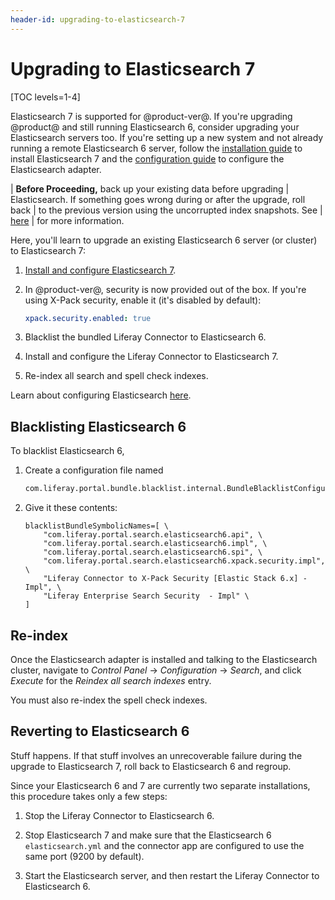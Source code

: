 ```yaml
---
header-id: upgrading-to-elasticsearch-7
---
```


# Upgrading to Elasticsearch 7

[TOC levels=1-4]

Elasticsearch 7 is supported for @product-ver@. If you're upgrading @product@
and still running Elasticsearch 6, consider upgrading your Elasticsearch
servers too. If you're setting up a new system and not already running a remote
Elasticsearch 6 server, follow the 
[installation guide](/docs/7-1/deploy/-/knowledge_base/d/installing-elasticsearch-7) to install
Elasticsearch 7 and the 
[configuration guide](/docs/7-1/deploy/-/knowledge_base/d/configuring-the-liferay-elasticsearch-connector)
to configure the Elasticsearch adapter.

| **Before Proceeding,** back up your existing data before upgrading
| Elasticsearch. If something goes wrong during or after the upgrade, roll back
| to the previous version using the uncorrupted index snapshots. See
| [here](/docs/7-1/deploy/-/knowledge_base/d/backing-up-elasticsearch)
| for more information.

Here, you'll learn to upgrade an existing Elasticsearch 6 server (or cluster)
to Elasticsearch 7: 

1.  [Install and configure Elasticsearch 7](/docs/7-1/deploy/-/knowledge_base/d/installing-elasticsearch-7).

2. In @product-ver@, security is now provided out of the box. If you're using
   X-Pack security, enable it (it's disabled by default):

    ```yaml
    xpack.security.enabled: true
    ```

3.  Blacklist the bundled Liferay Connector to Elasticsearch 6.

4.  Install and configure the Liferay Connector to Elasticsearch 7.

5.  Re-index all search  and spell check indexes.

Learn about configuring Elasticsearch
[here](/docs/7-1/deploy/-/knowledge_base/d/configuring-the-liferay-elasticsearch-connector).

## Blacklisting Elasticsearch 6

To blacklist Elasticsearch 6,

1.  Create a configuration file named

    ```bash
    com.liferay.portal.bundle.blacklist.internal.BundleBlacklistConfiguration.config
    ```

2.  Give it these contents:

    ```properties
    blacklistBundleSymbolicNames=[ \
        "com.liferay.portal.search.elasticsearch6.api", \
        "com.liferay.portal.search.elasticsearch6.impl", \
        "com.liferay.portal.search.elasticsearch6.spi", \
        "com.liferay.portal.search.elasticsearch6.xpack.security.impl", \
        "Liferay Connector to X-Pack Security [Elastic Stack 6.x] - Impl", \
        "Liferay Enterprise Search Security  - Impl" \
    ]
    ```

## Re-index

Once the Elasticsearch adapter is installed and talking to the Elasticsearch
cluster, navigate to *Control Panel* &rarr; *Configuration* &rarr; *Search*,
and click *Execute* for the *Reindex all search indexes* entry.

You must also re-index the spell check indexes.

## Reverting to Elasticsearch 6

Stuff happens. If that stuff involves an unrecoverable failure during the
upgrade to Elasticsearch 7, roll back to Elasticsearch 6 and regroup.

Since your Elasticsearch 6 and 7 are currently two separate installations, this
procedure takes only a few steps:

1.  Stop the Liferay Connector to Elasticsearch 6.

2.  Stop Elasticsearch 7 and make sure that the Elasticsearch 6
    `elasticsearch.yml` and the connector app are configured to use the same
    port (9200 by default).

3.  Start the Elasticsearch server, and then restart the Liferay Connector to
    Elasticsearch 6.

